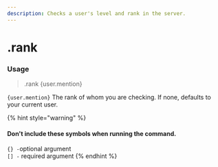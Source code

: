 ```yaml
---
description: Checks a user's level and rank in the server.
---
```


# .rank

### Usage

> .rank {user.mention}

`{user.mention}` The rank of whom you are checking. If none, defaults to your current user.

{% hint style="warning" %}
#### Don't include these symbols when running the command.

`{} -`optional argument  
`[] -` required argument
{% endhint %}



